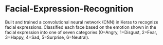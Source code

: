 # Facial-Expression-Recognition
Built and trained a convolutional neural network (CNN) in Keras to recognize facial expressions. Classified each face based on the emotion shown in the facial expression into one of seven categories (0=Angry, 1=Disgust, 2=Fear, 3=Happy, 4=Sad, 5=Surprise, 6=Neutral).
